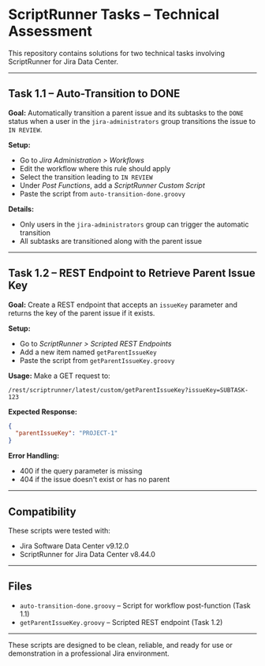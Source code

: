 # ScriptRunner Tasks – Technical Assessment

This repository contains solutions for two technical tasks involving ScriptRunner for Jira Data Center.

---

## Task 1.1 – Auto-Transition to DONE

**Goal:**
Automatically transition a parent issue and its subtasks to the `DONE` status when a user in the `jira-administrators` group transitions the issue to `IN REVIEW`.

**Setup:**
- Go to *Jira Administration > Workflows*
- Edit the workflow where this rule should apply
- Select the transition leading to `IN REVIEW`
- Under *Post Functions*, add a *ScriptRunner Custom Script*
- Paste the script from `auto-transition-done.groovy`

**Details:**
- Only users in the `jira-administrators` group can trigger the automatic transition
- All subtasks are transitioned along with the parent issue

---

## Task 1.2 – REST Endpoint to Retrieve Parent Issue Key

**Goal:**
Create a REST endpoint that accepts an `issueKey` parameter and returns the key of the parent issue if it exists.

**Setup:**
- Go to *ScriptRunner > Scripted REST Endpoints*
- Add a new item named `getParentIssueKey`
- Paste the script from `getParentIssueKey.groovy`

**Usage:**
Make a GET request to:
```
/rest/scriptrunner/latest/custom/getParentIssueKey?issueKey=SUBTASK-123
```

**Expected Response:**
```json
{
  "parentIssueKey": "PROJECT-1"
}
```

**Error Handling:**
- 400 if the query parameter is missing
- 404 if the issue doesn't exist or has no parent

---

## Compatibility
These scripts were tested with:
- Jira Software Data Center v9.12.0
- ScriptRunner for Jira Data Center v8.44.0

---

## Files
- `auto-transition-done.groovy` – Script for workflow post-function (Task 1.1)
- `getParentIssueKey.groovy` – Scripted REST endpoint (Task 1.2)

---

These scripts are designed to be clean, reliable, and ready for use or demonstration in a professional Jira environment.
